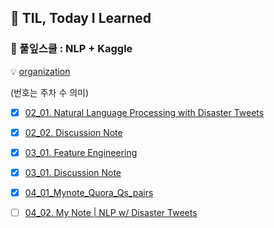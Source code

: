 ## :black_heart: TIL, Today I Learned


### 🌱 풀잎스쿨 : NLP + Kaggle
💡 [organization](https://github.com/MLFS19-NLP)

(번호는 주차 수 의미)

- [x] [02_01. Natural Language Processing with Disaster Tweets](https://github.com/soyounson/TIL-NLP/blob/main/02_NLP_w_Disaster_Tweets.md)
- [x] [02_02. Discussion Note](https://github.com/soyounson/TIL-NLP/blob/main/02_Discussion_note.md) 
- [x] [03_01. Feature Engineering](https://github.com/soyounson/TIL-NLP/blob/main/03_NLP_Feature_Engineering.md)
- [x] [03_01. Discussion Note](https://github.com/soyounson/TIL-NLP/blob/main/03_02_Discussion_note.md)
- [x] [04_01_Mynote_Quora_Qs_pairs](https://github.com/soyounson/TIL-NLP/blob/main/04_01_Mynote_Quora_Qs_pairs.md)
- [ ] [04_02. My Note | NLP w/ Disaster Tweets](https://github.com/soyounson/TIL-NLP/blob/main/03_MyNote_NLP_w_Disaster_Tweets)



